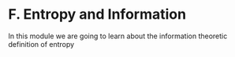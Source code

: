 F. Entropy and Information
=======================

In this module we are going to learn about the information theoretic definition of entropy